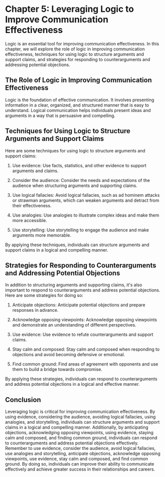 Chapter 5: Leveraging Logic to Improve Communication Effectiveness
==================================================================

Logic is an essential tool for improving communication effectiveness. In this chapter, we will explore the role of logic in improving communication effectiveness, techniques for using logic to structure arguments and support claims, and strategies for responding to counterarguments and addressing potential objections.

The Role of Logic in Improving Communication Effectiveness
----------------------------------------------------------

Logic is the foundation of effective communication. It involves presenting information in a clear, organized, and structured manner that is easy to understand. Logical communication helps individuals present ideas and arguments in a way that is persuasive and compelling.

Techniques for Using Logic to Structure Arguments and Support Claims
--------------------------------------------------------------------

Here are some techniques for using logic to structure arguments and support claims:

1. Use evidence: Use facts, statistics, and other evidence to support arguments and claims.

2. Consider the audience: Consider the needs and expectations of the audience when structuring arguments and supporting claims.

3. Use logical fallacies: Avoid logical fallacies, such as ad hominem attacks or strawman arguments, which can weaken arguments and detract from their effectiveness.

4. Use analogies: Use analogies to illustrate complex ideas and make them more accessible.

5. Use storytelling: Use storytelling to engage the audience and make arguments more memorable.

By applying these techniques, individuals can structure arguments and support claims in a logical and compelling manner.

Strategies for Responding to Counterarguments and Addressing Potential Objections
---------------------------------------------------------------------------------

In addition to structuring arguments and supporting claims, it's also important to respond to counterarguments and address potential objections. Here are some strategies for doing so:

1. Anticipate objections: Anticipate potential objections and prepare responses in advance.

2. Acknowledge opposing viewpoints: Acknowledge opposing viewpoints and demonstrate an understanding of different perspectives.

3. Use evidence: Use evidence to refute counterarguments and support claims.

4. Stay calm and composed: Stay calm and composed when responding to objections and avoid becoming defensive or emotional.

5. Find common ground: Find areas of agreement with opponents and use them to build a bridge towards compromise.

By applying these strategies, individuals can respond to counterarguments and address potential objections in a logical and effective manner.

Conclusion
----------

Leveraging logic is critical for improving communication effectiveness. By using evidence, considering the audience, avoiding logical fallacies, using analogies, and storytelling, individuals can structure arguments and support claims in a logical and compelling manner. Additionally, by anticipating objections, acknowledging opposing viewpoints, using evidence, staying calm and composed, and finding common ground, individuals can respond to counterarguments and address potential objections effectively. Remember to use evidence, consider the audience, avoid logical fallacies, use analogies and storytelling, anticipate objections, acknowledge opposing viewpoints, use evidence, stay calm and composed, and find common ground. By doing so, individuals can improve their ability to communicate effectively and achieve greater success in their relationships and careers.
